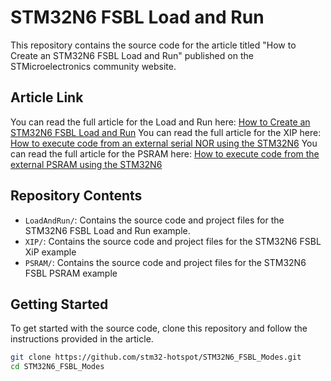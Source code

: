 # STM32N6 FSBL Load and Run

This repository contains the source code for the article titled "How to Create an STM32N6 FSBL Load and Run" published on the STMicroelectronics community website.

## Article Link

You can read the full article for the Load and Run here: [How to Create an STM32N6 FSBL Load and Run](https://community.st.com/t5/stm32-mcus/how-to-create-an-stm32n6-fsbl-load-and-run/ta-p/768206)
You can read the full article for the XIP here: [How to execute code from an external serial NOR using the STM32N6](https://community.st.com/t5/stm32-mcus/how-to-execute-code-from-an-external-serial-nor-using-the/ta-p/771048)
You can read the full article for the PSRAM here: [How to execute code from the external PSRAM using the STM32N6](https://community.st.com/t5/stm32-mcus/how-to-execute-code-from-the-external-psram-using-the-stm32n6/ta-p/772691)

## Repository Contents

- `LoadAndRun/`: Contains the source code and project files for the STM32N6 FSBL Load and Run example.
- `XIP/`: Contains the source code and project files for the STM32N6 FSBL XiP example
- `PSRAM/`: Contains the source code and project files for the STM32N6 FSBL PSRAM example

## Getting Started

To get started with the source code, clone this repository and follow the instructions provided in the article.

```bash
git clone https://github.com/stm32-hotspot/STM32N6_FSBL_Modes.git
cd STM32N6_FSBL_Modes
